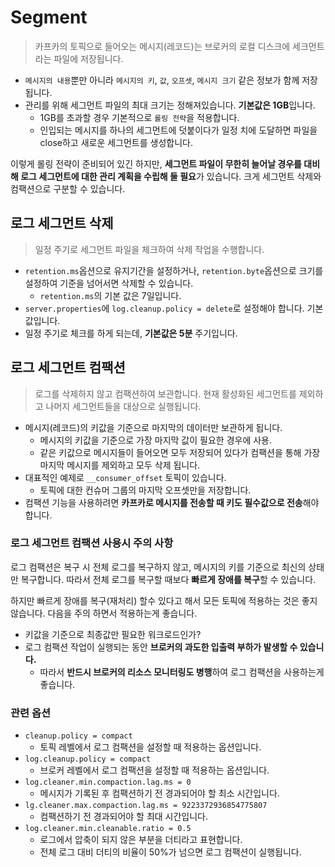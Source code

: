 # Segment
> 카프카의 토픽으로 들어오는 메시지(레코드)는 브로커의 로컬 디스크에 세크먼트라는 파일에 저장됩니다.

- `메시지의 내용`뿐만 아니라 `메시지의 키`, `값`, `오프셋`, `메시지 크기` 같은 정보가 함께 저장됩니다.
- 관리를 위해 세그먼트 파일의 최대 크기는 정해져있습니다. **기본값은 1GB**입니다.
  - 1GB를 초과할 경우 기본적으로 `롤링 전략`을 적용합니다.
  - 인입되는 메시지를 하나의 세그먼트에 덧붙이다가 일정 치에 도달하면 파일을 close하고 새로운 세그먼트를 생성합니다.

이렇게 롤링 전략이 준비되어 있긴 하지만, **세그먼트 파일이 무한히 늘어날 경우를 대비해 로그 세그먼트에 대한 관리 계획을 수립해 둘 필요**가 있습니다.
크게 세그먼트 삭제와 컴팩션으로 구분할 수 있습니다.

## 로그 세그먼트 삭제
> 일정 주기로 세그먼트 파일을 체크하여 삭제 작업을 수행합니다. 

- `retention.ms`옵션으로 유지기간을 설정하거나, `retention.byte`옵션으로 크기를 설정하여 기준을 넘어서면 삭제할 수 있습니다.
  - `retention.ms`의 기본 값은 7일입니다.
- `server.properties`에 `log.cleanup.policy = delete`로 설정해야 합니다. 기본값입니다.
- 일정 주기로 체크를 하게 되는데, **기본값은 5분** 주기입니다.

## 로그 세그먼트 컴팩션
> 로그를 삭제하지 않고 컴팩션하여 보관합니다. 현재 활성화된 세그먼트를 제외하고 나머지 세그먼트들을 대상으로 실행됩니다.

- 메시지(레코드)의 키값을 기준으로 마지막의 데이터만 보관하게 됩니다.
  - 메시지의 키값을 기준으로 가장 마지막 값이 필요한 경우에 사용.
  - 같은 키값으로 메시지들이 들어오면 모두 저장되어 있다가 컴팩션을 통해 가장 마지막 메시지를 제외하고 모두 삭제 됩니다.
- 대표적인 예제로 `__consumer_offset` 토픽이 있습니다.
  - 토픽에 대한 컨슈머 그룹의 마지막 오프셋만을 저장합니다.
- 컴팩션 기능을 사용하려면 **카프카로 메시지를 전송할 때 키도 필수값으로 전송**해야합니다.

### 로그 세그먼트 컴팩션 사용시 주의 사항

로그 컴팩션은 복구 시 전체 로그를 복구하지 않고, 메시지의 키를 기준으로 최신의 상태만 복구합니다. 
따라서 전체 로그를 복구할 때보다 **빠르게 장애를 복구**할 수 있습니다.

하지만 빠르게 장애를 복구(재처리) 할수 있다고 해서 모든 토픽에 적용하는 것은 좋지 않습니다.
다음을 주의 하면서 적용하는게 좋습니다.
- 키값을 기준으로 최종값만 필요한 워크로드인가?
- 로그 컴팩션 작업이 실행되는 동안 **브로커의 과도한 입출력 부하가 발생할 수 있습니다.**
  - 따라서 **반드시 브로커의 리소스 모니터링도 병행**하여 로그 컴팩션을 사용하는게 좋습니다.

### 관련 옵션
- `cleanup.policy = compact`
  - 토픽 레벨에서 로그 컴팩션을 설정할 때 적용하는 옵션입니다.
- `log.cleanup.policy = compact`
  - 브로커 레벨에서 로그 컴팩션을 설정할 때 적용하는 옵션입니다.
- `log.cleaner.min.compaction.lag.ms = 0`
  - 메시지가 기록된 후 컴팩션하기 전 경과되어야 할 최소 시간입니다.
- `lg.cleaner.max.compaction.lag.ms = 9223372936854775807`
  - 컴팩션하기 전 경과되어야 할 최대 시간입니다.
- `log.cleaner.min.cleanable.ratio = 0.5`
  - 로그에서 압축이 되지 않은 부분을 더티라고 표현합니다.
  - 전체 로그 대비 더티의 비율이 50%가 넘으면 로그 컴팩션이 실행됩니다.
